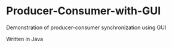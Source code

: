 # Producer-Consumer-with-GUI
Demonstration of producer-consumer synchronization using GUI

Written in Java
